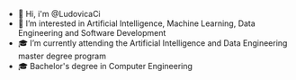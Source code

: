 - 👋 Hi, i'm @LudovicaCi
- 👀 I’m interested in Artificial Intelligence, Machine Learning, Data Engineering and Software Development
- 🎓 I’m currently attending the Artificial Intelligence and Data Engineering master degree program
- 🎓 Bachelor's degree in Computer Engineering
